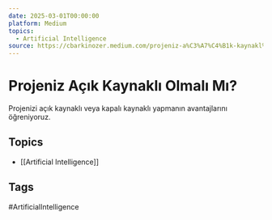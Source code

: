 ```yaml
---
date: 2025-03-01T00:00:00
platform: Medium
topics:
  - Artificial Intelligence
source: https://cbarkinozer.medium.com/projeniz-a%C3%A7%C4%B1k-kaynakl%C4%B1-olmal%C4%B1-m%C4%B1-e39c18d9b334
---
```

# Projeniz Açık Kaynaklı Olmalı Mı?

Projenizi açık kaynaklı veya kapalı kaynaklı yapmanın avantajlarını öğreniyoruz.

## Topics
- [[Artificial Intelligence]]

## Tags
#ArtificialIntelligence